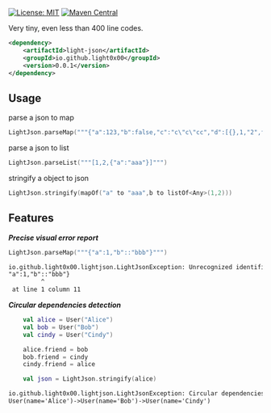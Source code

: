 [![License: MIT](https://img.shields.io/badge/License-MIT-yellow.svg)](https://opensource.org/licenses/MIT) [![Maven 
Central](https://maven-badges.herokuapp.com/maven-central/io.github.light0x00/light-json/badge.svg)
](https://repo1.maven.org/maven2/io/github/light0x00/light-json/)

Very tiny, even less than 400 line codes.

```xml
<dependency>
    <artifactId>light-json</artifactId>
    <groupId>io.github.light0x00</groupId>
    <version>0.0.1</version>
</dependency>
```

## Usage

parse a json to map

```kotlin
LightJson.parseMap("""{"a":123,"b":false,"c":"c\"c\"cc","d":[{},1,"2",false,null,{"e":"eeee"}]}""")
```

parse a json to list

```kotlin
LightJson.parseList("""[1,2,{"a":"aaa"}]""")
```

stringify a object to json

```kotlin
LightJson.stringify(mapOf("a" to "aaa",b to listOf<Any>(1,2)))
```

## Features

***Precise visual error report***

```kotlin
LightJson.parseMap("""{"a":1,"b"::"bbb"}""")
```

```txt
io.github.light0x00.lightjson.LightJsonException: Unrecognized identifier
"a":1,"b"::"bbb"}
         ^
 at line 1 column 11
```


***Circular dependencies detection***

```kotlin
    val alice = User("Alice")
    val bob = User("Bob")
    val cindy = User("Cindy")

    alice.friend = bob
    bob.friend = cindy
    cindy.friend = alice

    val json = LightJson.stringify(alice)
```

```txt
io.github.light0x00.lightjson.LightJsonException: Circular dependencies detected:
User(name='Alice')->User(name='Bob')->User(name='Cindy')
```
